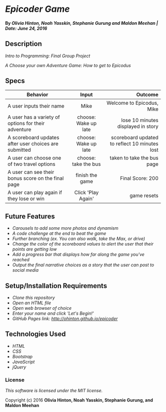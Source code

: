 # _Epicoder Game_

#### By _Olivia Hinton, Noah Yasskin, Stephanie Gurung and Maldon Meehan | Date: June 24, 2016_

## Description

_Intro to Programming: Final Group Project_

_A Choose your own Adventure Game: How to get to Epicodus_

## Specs
| Behavior        | Input           | Outcome  |
| ------------- |:-------------:| -----:|
| A user inputs their name | Mike | Welcome to Epicodus, Mike
| A user has a variety of options for their adventure | choose: Wake up late | lose 10 minutes displayed in story
| A scoreboard updates after user choices are submitted | choose: Wake up late |  scoreboard updated to reflect 10 minutes lost
| A user can choose one of two travel options | choose: take the bus | taken to take the bus page
| A user can see their bonus score on the final page | finish the game | Final Score: 200
| A user can play again if they lose or win | Click 'Play Again' | game resets

## Future Features

* _Carousels to add some more photos and dynamism_
* _A code challenge at the end to beat the game_
* _Further branching (ex. You can also walk, take the Max, or drive)_
* _Change the color of the scoreboard values to alert the user that their points are getting low_
* _Add a progress bar that displays how far along the game you've reached_
* _Output the final narrative choices as a story that the user can post to social media_

## Setup/Installation Requirements

* _Clone this repository_
* _Open an HTML file_
* _Open web browser of choice_
* _Enter your name and click 'Let's Begin!'_
* _GitHub Pages link: <http://ohinton.github.io/epicoder>_

## Technologies Used

* _HTML_
* _CSS_
* _Bootstrap_
* _JavaScript_
* _jQuery_

### License

*This software is licensed under the MIT license.*

Copyright (c) 2016 **Olivia Hinton, Noah Yasskin, Stephanie Gurung, and Maldon Meehan**
